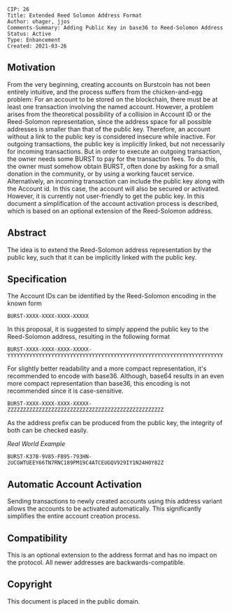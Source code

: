     CIP: 26
    Title: Extended Reed Solomon Address Format
    Author: ohager, jjos
    Comments-Summary: Adding Public Key in base36 to Reed-Solomon Address  
    Status: Active
    Type: Enhancement
    Created: 2021-03-26

## Motivation

From the very beginning, creating accounts on Burstcoin has not been entirely intuitive, and the process suffers from the chicken-and-egg problem:
For an account to be stored on the blockchain, there must be at least one transaction involving the named account.
However, a problem arises from the theoretical possibility of a collision in Account ID or the Reed-Solomon representation, since the address space for all possible addresses is smaller than that of the public key. Therefore, an account without a link to the public key is considered insecure while inactive.
For outgoing transactions, the public key is implicitly linked, but not necessarily for incoming transactions. But in order to execute an outgoing transaction, the owner needs some BURST to pay for the transaction fees. To do this, the owner must somehow obtain BURST, often done by asking for a small donation in the community, or by using a working faucet service.
Alternatively, an incoming transaction can include the public key along with the Account id. In this case, the account will also be secured or activated.
However, it is currently not user-friendly to get the public key. In this document a simplification of the account activation process is described, which is based on an optional extension of the Reed-Solomon address.

## Abstract

The idea is to extend the Reed-Solomon address representation by the public key, such that it can be implicitly linked with the public key.

## Specification

The Account IDs can be identified by the Reed-Solomon encoding in the known form

`BURST-XXXX-XXXX-XXXX-XXXXX`

In this proposal, it is suggested to simply append the public key to the Reed-Solomon address, resulting in the following format

`BURST-XXXX-XXXX-XXXX-XXXXX-YYYYYYYYYYYYYYYYYYYYYYYYYYYYYYYYYYYYYYYYYYYYYYYYYYYYYYYYYYYYYYYYYYYYY`

For slightly better readability and a more compact representation, it's recommended to encode with base36. Although, base64 results in 
an even more compact representation than base36, this encoding is not recommended since it is case-sensitive.

`BURST-XXXX-XXXX-XXXX-XXXXX-ZZZZZZZZZZZZZZZZZZZZZZZZZZZZZZZZZZZZZZZZZZZZZZZZZZ`

As the address prefix can be produced from the public key, the integrity of both can be checked easily. 


_Real World Example_

`BURST-K37B-9V85-FB95-793HN-2UCGWTUEEY66TN7RNC189PM19C4ATCEUGQV929IY1N24H0Y82Z`

## Automatic Account Activation

Sending transactions to newly created accounts using this address variant allows the accounts to be activated automatically.
This significantly simplifies the entire account creation process.


## Compatibility

This is an optional extension to the address format and has no impact on the protocol.
All newer addresses are backwards-compatible.

## Copyright

This document is placed in the public domain.
